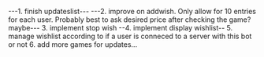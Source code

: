---1. finish updateslist---
---2. improve on addwish. Only allow for 10 entries for each user. Probably best to ask desired price after checking the game? maybe---
3. implement stop wish
--4. implement display wishlist--
5. manage wishlist according to if a user is conneced to a server with this bot or not
6. add more games for updates...